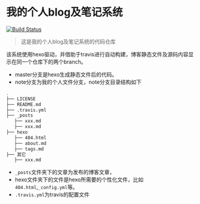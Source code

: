 # 我的个人blog及笔记系统

[![Build Status](https://travis-ci.com/GeekerHua/geekerhua.github.io.svg?branch=note)](https://travis-ci.com/GeekerHua/geekerhua.github.io)

> 这是我的个人blog及笔记系统的代码仓库

该系统使用hexo驱动，并借助于travis进行自动构建，博客静态文件及源码内容显示在同一个仓库下的两个branch。

- master分支是hexo生成静态文件后的代码。
- note分支为我的个人文件分支，note分支目录结构如下

``` bash
.
├── LICENSE
├── README.md
├── .travis.yml
├── _posts
   ├── xxx.md
   ├── xxx.md
├── hexo
   ├── 404.html
   ├── about.md
   ├── tags.md
├── 其它
   ├── xxx.md
```

- `_posts`文件夹下的文章为发布的博客文章，
- hexo文件夹下的文件是hexo所需要的个性化文件，比如`404.html`,`_config.yml`等。
- `.travis.yml`为travis的配置文件
